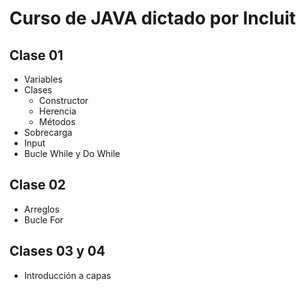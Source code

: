 # Curso de JAVA dictado por Incluit

## Clase 01
- Variables
- Clases
    - Constructor
    - Herencia
    - Métodos
- Sobrecarga
- Input
- Bucle While y Do While

## Clase 02
- Arreglos
- Bucle For


## Clases 03 y 04
- Introducción a capas
